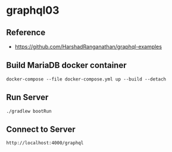 # graphql03

## Reference

- https://github.com/HarshadRanganathan/graphql-examples

## Build MariaDB docker container

```
docker-compose --file docker-compose.yml up --build --detach
```

## Run Server

```
./gradlew bootRun
```

## Connect to Server

```
http://localhost:4000/graphql
```
